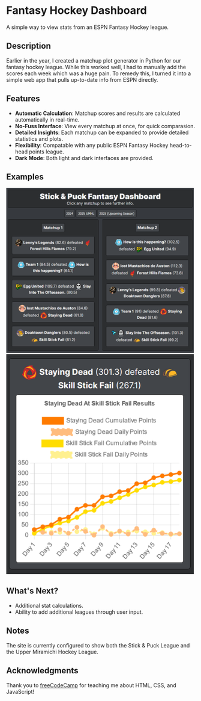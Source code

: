 # Fantasy Hockey Dashboard

A simple way to view stats from an ESPN Fantasy Hockey league.

## Description

Earlier in the year, I created a matchup plot generator in Python for our fantasy hockey league. While this worked well, I had to manually add the scores each week which was a huge pain. To remedy this, I turned it into a simple web app that pulls up-to-date info from ESPN directly.

## Features

* **Automatic Calculation**: Matchup scores and results are calculated automatically in real-time.
* **No-Fuss Interface**: View every matchup at once, for quick comparasion.
* **Detailed Insights**: Each matchup can be expanded to provide detailed statistics and plots.
* **Flexibility**: Compatable with any public ESPN Fantasy Hockey head-to-head points league.
* **Dark Mode**: Both light and dark interfaces are provided.

## Examples

<img src="images\interface.png" width="500">
<img src="images\plot.png" width="500">

## What's Next?

* Additional stat calculations.
* Ability to add additional leagues through user input.

## Notes

The site is currently configured to show both the Stick & Puck League and the Upper Miramichi Hockey League.

## Acknowledgments

Thank you to [freeCodeCamp](https://www.freecodecamp.org) for teaching me about HTML, CSS, and JavaScript!